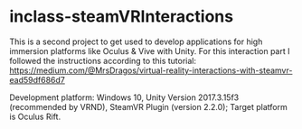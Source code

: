 # inclass-steamVRInteractions

This is a second project to get used to develop applications for high immersion platforms like Oculus & Vive with Unity. 
For this interaction part I followed the instructions according to this tutorial: https://medium.com/@MrsDragos/virtual-reality-interactions-with-steamvr-ead59df686d7

Development platform: Windows 10, Unity Version 2017.3.15f3 (recommended by VRND), SteamVR Plugin (version 2.2.0); 
Target platform is Oculus Rift. 